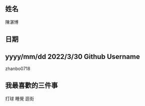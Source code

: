 姓名
----
陳湛博

日期
----
yyyy/mm/dd
2022/3/30
Github Username
---------------
zhanbo0718

我最喜歡的三件事
---------------
打球 睡覺 逛街